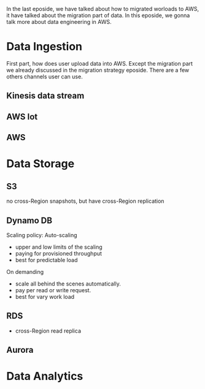 In the last eposide, we have talked about how to migrated worloads to AWS, it have talked about the migration part of data. In this eposide, we gonna talk more about data engineering in AWS.

# Data Ingestion

First part, how does user upload data into AWS. Except the migration part we already discussed in the migration strategy eposide. There are a few others channels user can use.

## Kinesis data stream

## AWS Iot

## AWS

# Data Storage

## S3

no cross-Region snapshots, but have cross-Region replication

## Dynamo DB

Scaling policy:
Auto-scaling

- upper and low limits of the scaling
- paying for provisioned throughput
- best for predictable load

On demanding

- scale all behind the scenes automatically.
- pay per read or write request.
- best for vary work load

## RDS

- cross-Region read replica

## Aurora

# Data Analytics
